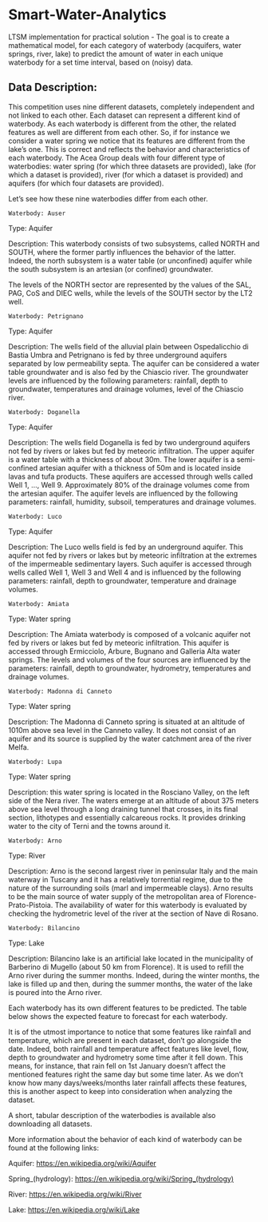 # Smart-Water-Analytics
LTSM implementation for practical solution - The goal is to create a mathematical model, for each category of waterbody (acquifers, water springs, river, lake) to predict the amount of water in each unique waterbody for a set time interval, based on (noisy) data.


## Data Description:
This competition uses nine different datasets, completely independent and not linked to each other. Each dataset can represent a different kind of waterbody. As each waterbody is different from the other, the related features as well are different from each other. So, if for instance we consider a water spring we notice that its features are different from the lake’s one. This is correct and reflects the behavior and characteristics of each waterbody. The Acea Group deals with four different type of waterbodies: water spring (for which three datasets are provided), lake (for which a dataset is provided), river (for which a dataset is provided) and aquifers (for which four datasets are provided).

Let’s see how these nine waterbodies differ from each other.

    Waterbody: Auser

Type: Aquifer

Description: This waterbody consists of two subsystems, called NORTH and SOUTH, where the former partly influences the behavior of the latter. Indeed, the north subsystem is a water table (or unconfined) aquifer while the south subsystem is an artesian (or confined) groundwater.

The levels of the NORTH sector are represented by the values of the SAL, PAG, CoS and DIEC wells, while the levels of the SOUTH sector by the LT2 well.

    Waterbody: Petrignano

Type: Aquifer

Description: The wells field of the alluvial plain between Ospedalicchio di Bastia Umbra and Petrignano is fed by three underground aquifers separated by low permeability septa. The aquifer can be considered a water table groundwater and is also fed by the Chiascio river. The groundwater levels are influenced by the following parameters: rainfall, depth to groundwater, temperatures and drainage volumes, level of the Chiascio river.

    Waterbody: Doganella

Type: Aquifer

Description: The wells field Doganella is fed by two underground aquifers not fed by rivers or lakes but fed by meteoric infiltration. The upper aquifer is a water table with a thickness of about 30m. The lower aquifer is a semi-confined artesian aquifer with a thickness of 50m and is located inside lavas and tufa products. These aquifers are accessed through wells called Well 1, ..., Well 9. Approximately 80% of the drainage volumes come from the artesian aquifer. The aquifer levels are influenced by the following parameters: rainfall, humidity, subsoil, temperatures and drainage volumes.

    Waterbody: Luco

Type: Aquifer

Description: The Luco wells field is fed by an underground aquifer. This aquifer not fed by rivers or lakes but by meteoric infiltration at the extremes of the impermeable sedimentary layers. Such aquifer is accessed through wells called Well 1, Well 3 and Well 4 and is influenced by the following parameters: rainfall, depth to groundwater, temperature and drainage volumes.

    Waterbody: Amiata

Type: Water spring

Description: The Amiata waterbody is composed of a volcanic aquifer not fed by rivers or lakes but fed by meteoric infiltration. This aquifer is accessed through Ermicciolo, Arbure, Bugnano and Galleria Alta water springs. The levels and volumes of the four sources are influenced by the parameters: rainfall, depth to groundwater, hydrometry, temperatures and drainage volumes.

    Waterbody: Madonna di Canneto

Type: Water spring

Description: The Madonna di Canneto spring is situated at an altitude of 1010m above sea level in the Canneto valley. It does not consist of an aquifer and its source is supplied by the water catchment area of the river Melfa.

    Waterbody: Lupa

Type: Water spring

Description: this water spring is located in the Rosciano Valley, on the left side of the Nera river. The waters emerge at an altitude of about 375 meters above sea level through a long draining tunnel that crosses, in its final section, lithotypes and essentially calcareous rocks. It provides drinking water to the city of Terni and the towns around it.

    Waterbody: Arno

Type: River

Description: Arno is the second largest river in peninsular Italy and the main waterway in Tuscany and it has a relatively torrential regime, due to the nature of the surrounding soils (marl and impermeable clays). Arno results to be the main source of water supply of the metropolitan area of Florence-Prato-Pistoia. The availability of water for this waterbody is evaluated by checking the hydrometric level of the river at the section of Nave di Rosano.

    Waterbody: Bilancino

Type: Lake

Description: Bilancino lake is an artificial lake located in the municipality of Barberino di Mugello (about 50 km from Florence). It is used to refill the Arno river during the summer months. Indeed, during the winter months, the lake is filled up and then, during the summer months, the water of the lake is poured into the Arno river.

Each waterbody has its own different features to be predicted. The table below shows the expected feature to forecast for each waterbody.

It is of the utmost importance to notice that some features like rainfall and temperature, which are present in each dataset, don’t go alongside the date. Indeed, both rainfall and temperature affect features like level, flow, depth to groundwater and hydrometry some time after it fell down. This means, for instance, that rain fell on 1st January doesn’t affect the mentioned features right the same day but some time later. As we don’t know how many days/weeks/months later rainfall affects these features, this is another aspect to keep into consideration when analyzing the dataset.

A short, tabular description of the waterbodies is available also downloading all datasets.

More information about the behavior of each kind of waterbody can be found at the following links:

 Aquifer: https://en.wikipedia.org/wiki/Aquifer
  
 Spring_(hydrology): https://en.wikipedia.org/wiki/Spring_(hydrology)
  
 River: https://en.wikipedia.org/wiki/River
  
 Lake: https://en.wikipedia.org/wiki/Lake
 
